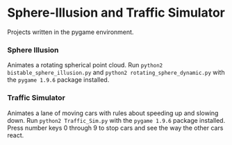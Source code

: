 # Sphere-Illusion and Traffic Simulator
Projects written in the pygame environment.

### Sphere Illusion
Animates a rotating spherical point cloud.
Run `python2 bistable_sphere_illusion.py` and `python2 rotating_sphere_dynamic.py` with the `pygame 1.9.6` package installed.

### Traffic Simulator
Animates a lane of moving cars with rules about speeding up and slowing down. 
Run `python2 Traffic_Sim.py` with the `pygame 1.9.6` package installed. Press number keys 0 through 9 to stop cars and see the way the other cars react.
